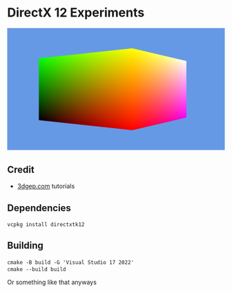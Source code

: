 # DirectX 12 Experiments

![banner img](banner.png)

## Credit
- [3dgep.com](https://www.3dgep.com/learning-directx-12-1/) tutorials

## Dependencies
```
vcpkg install directxtk12
```

## Building
```
cmake -B build -G 'Visual Studio 17 2022'
cmake --build build
```
Or something like that anyways